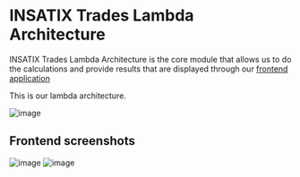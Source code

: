# INSATIX Trades Lambda Architecture

INSATIX Trades Lambda Architecture is the core module that allows us to do the calculations and provide results that are displayed through our [frontend application](https://github.com/MedAzizKhayati/frontend-insatix-trades)

This is our lambda architecture.

![image](https://github.com/MedAzizKhayati/lambda_architecture_stocks/assets/68187294/3592878f-2016-4548-9db6-6ddb9f9df971)

## Frontend screenshots

![image](https://github.com/MedAzizKhayati/frontend-insatix-trades/assets/68187294/2cfdd1af-ab15-4717-9eaf-95d4d7d12bb8)
![image](https://github.com/MedAzizKhayati/frontend-insatix-trades/assets/68187294/92f05329-f89b-4107-8ed6-85125f99089e)

